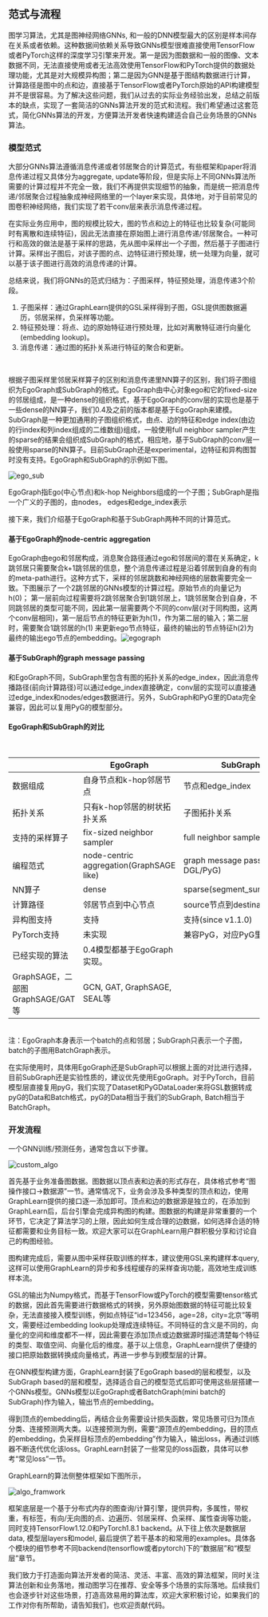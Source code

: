 ## 范式与流程

图学习算法，尤其是图神经网络GNNs, 和一般的DNN模型最大的区别是样本间存在关系或者依赖。这种数据间依赖关系导致GNNs模型很难直接使用TensorFlow或者PyTorch这样的深度学习引擎来开发。第一是因为图数据和一般的图像、文本数据不同，无法直接使用或者无法高效使用TensorFlow和PyTorch提供的数据处理功能，尤其是对大规模异构图；第二是因为GNN是基于图结构数据进行计算，计算路径是图中的点和边，直接基于TensorFlow或者PyTorch原始的API构建模型并不是很容易。为了解决这些问题，我们从过去的实际业务经验出发，总结之前版本的缺点，实现了一套简洁的GNNs算法开发的范式和流程。我们希望通过这套范式，简化GNNs算法的开发，方便算法开发者快速构建适合自己业务场景的GNNs算法。




### 模型范式
大部分GNNs算法遵循消息传递或者邻居聚合的计算范式，有些框架和paper将消息传递过程又具体分为aggregate, update等阶段，但是实际上不同GNNs算法所需要的计算过程并不完全一致，我们不再提供实现细节的抽象，而是统一把消息传递/邻居聚合过程抽象成神经网络里的一个layer来实现，具体地，对于目前常见的图卷积神经网络，我们实现了若干conv层来表示消息传递过程。
​

在实际业务应用中，图的规模比较大，图的节点和边上的特征也比较复杂(可能同时有离散和连续特征)，因此无法直接在原始图上进行消息传递/邻居聚合。一种可行和高效的做法是基于采样的思路，先从图中采样出一个子图，然后基于子图进行计算。采样出子图后，对该子图的点、边特征进行预处理，统一处理为向量，就可以基于该子图进行高效的消息传递的计算。
​

总结来说，我们将GNNs的范式归结为：子图采样，特征预处理，消息传递3个阶段。

1. 子图采样：通过GraphLearn提供的GSL采样得到子图，GSL提供图数据遍历，邻居采样，负采样等功能。
1. 特征预处理：将点、边的原始特征进行预处理，比如对离散特征进行向量化(embedding lookup)。
1. 消息传递：通过图的拓扑关系进行特征的聚合和更新。

​

根据子图采样里邻居采样算子的区别和消息传递里NN算子的区别，我们将子图组织为EgoGraph或SubGraph的格式。EgoGraph由中心对象ego和它的fixed-size的邻居组成，是一种dense的组织格式，基于EgoGraph的conv层的实现也是基于一些dense的NN算子，我们0.4及之前的版本都是基于EgoGraph来建模。SubGraph是一种更加通用的子图组织格式，由点、边的特征和edge index(由边的行index和列index组成的二维数组)组成，一般使用full neighbor sampler产生的sparse的结果会组织成SubGraph的格式，相应地，基于SubGraph的conv层一般使用sparse的NN算子。目前SubGraph还是experimental，边特征和异构图暂时没有支持。EgoGraph和SubGraph的示例如下图。

![ego_sub](../../images/ego_sub.png)

EgoGraph指Ego(中心节点)和k-hop Neighbors组成的一个子图；SubGraph是指一个广义的子图的，由nodes， edges和edge_index表示
 
接下来，我们介绍基于EgoGraph和基于SubGraph两种不同的计算范式。
​

#### 基于EgoGraph的node-centric aggregation
EgoGraph由ego和邻居构成，消息聚合路径通过ego和邻居间的潜在关系确定，k跳邻居只需要聚合k+1跳邻居的信息，整个消息传递过程是沿着邻居到自身的有向的meta-path进行。这种方式下，采样的邻居跳数和神经网络的层数需要完全一致。下图展示了一个2跳邻居的GNNs模型的计算过程。原始节点的向量记为h(0)； 第一层前向过程需要将2跳邻居聚合到1跳邻居上，1跳邻居聚合到自身，不同跳邻居的类型可能不同，因此第一层需要两个不同的conv层(对于同构图，这两个conv层相同)，第一层后节点的特征更新为h(1)，作为第二层的输入；第二层时，需要聚合1跳邻居的h(1) 来更新ego节点特征，最终的输出的节点特征h(2)为最终的输出ego节点的embedding。
​
![egograph](../../images/egograph.png)
​

#### 基于SubGraph的graph message passing
和EgoGraph不同，SubGraph里包含有图的拓扑关系的edge_index，因此消息传播路径(前向计算路径)可以通过edge_index直接确定，conv层的实现可以直接通过edge_index和nodes/edges数据进行。另外，SubGraph和PyG里的Data完全兼容，因此可以复用PyG的模型部分。


#### EgoGraph和SubGraph的对比
<br />

|  | EgoGraph | SubGraph |
| --- | --- | --- |
| 数据组成 | 自身节点和k-hop邻居节点 | 节点和edge_index |
| 拓扑关系 | 只有k-hop邻居的树状拓扑关系 | 子图拓扑关系 |
| 支持的采样算子 | fix-sized neighbor sampler | full neighbor sampler |
| 编程范式 | node-centric aggregation(GraphSAGE like) | graph message passing(like DGL/PyG) |
| NN算子 | dense | sparse(segment_sum/mean...) |
| 计算路径 | 邻居节点到中心节点 | source节点到destination节点 |
| 异构图支持 | 支持 | 支持(since v1.1.0) |
| PyTorch支持 | 未实现 | 兼容PyG，对应PyG里的Data |
| 已经实现的算法 | 0.4模型都基于EgoGraph实现。
GraphSAGE，二部图GraphSAGE/GAT等 | GCN, GAT, GraphSAGE, SEAL等 |

<br />
注：EgoGraph本身表示一个batch的点和邻居；SubGraph只表示一个子图，batch的子图用BatchGraph表示。


在实际使用时，具体用EgoGraph还是SubGraph可以根据上面的对比进行选择，目前SubGraph还是实验性质的，建议优先使用EgoGraph。对于PyTorch，目前模型层直接复用pyG，我们实现了Dataset和PyGDataLoader来将GSL数据转成pyG的Data和Batch格式，pyG的Data相当于我们的SubGraph, Batch相当于BatchGraph。


### 开发流程


一个GNN训练/预测任务，通常包含以下步骤。

![custom_algo](../../images/custom_algo.png)

首先基于业务准备图数据。图数据以顶点表和边表的形式存在，具体格式参考“图操作接口->数据源”一节。通常情况下，业务会涉及多种类型的顶点和边，使用GraphLearn提供的接口逐一添加即可。顶点和边的数据源是独立的，在添加到GraphLearn后，后台引擎会完成异构图的构建。图数据的构建是非常重要的一个环节，它决定了算法学习的上限，因此如何生成合理的边数据，如何选择合适的特征都需要和业务目标一致。欢迎大家可以在GraphLearn用户群积极分享和讨论自己的构图经验。


图构建完成后，需要从图中采样获取训练的样本，建议使用GSL来构建样本query, 这样可以使用GraphLearn的异步和多线程缓存的采样查询功能，高效地生成训练样本流。


GSL的输出为Numpy格式，而基于TensorFlow或PyTorch的模型需要tensor格式的数据，因此首先需要进行数据格式的转换，另外原始图数据的特征可能比较复杂，无法直接接入模型训练，例如点特征“id=123456，age=28，city=北京”等明文，需要经过embedding lookup处理成连续特征。不同特征的含义是不同的，向量化的空间和维度都不一样，因此需要在添加顶点或边数据源时描述清楚每个特征的类型、取值空间、向量化后的维度。基于以上信息，GraphLearn提供了便捷的接口把原始数据转换成向量格式，再进一步参与到模型层的计算。
​

在GNN模型构建方面，GraphLearn封装了EgoGraph based的层和模型，以及SubGraph based的层和模型，选择适合自己的模型范式后即可使用这些层搭建一个GNNs模型。GNNs模型以EgoGraph或者BatchGraph(mini batch的SubGraph)作为输入，输出节点的embedding。


得到顶点的embedding后，再结合业务需要设计损失函数，常见场景可归为顶点分类、连接预测两大类。以连接预测为例，需要“源顶点的embedding，目的顶点的embedding，负采样目标顶点的embedding”作为输入，输出loss，再通过训练器不断迭代优化该loss。GraphLearn封装了一些常见的loss函数，具体可以参考“常见loss”一节。
​

GraphLearn的算法侧整体框架如下图所示，

![algo_framwork](../../images/algo_framwork.png)


框架底层是一个基于分布式内存的图查询/计算引擎，提供异构，多属性，带权重，有标签，有向/无向图的点、边遍历、邻居采样、负采样、属性查询等功能，同时支持TensorFlow1.12.0和PyTorch1.8.1 backend。从下往上依次是数据层data, 模型层layers和model, 最后提供了若干基本的和常用的examples。具体各个模块的细节参考不同backend(tensorflow或者pytorch)下的“数据层”和“模型层”章节。
​

我们致力于打造面向算法开发者的简洁、灵活、丰富、高效的算法框架，同时关注算法创新和业务落地，推动图学习在推荐、安全等多个场景的实际落地。后续我们也会逐步针对这些场景，打造高效易用的算法库，欢迎大家积极讨论，如果我们的工作对你有所帮助，请告知我们，也欢迎贡献代码。

